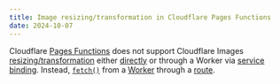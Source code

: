 ```yaml
---
title: Image resizing/transformation in Cloudflare Pages Functions
date: 2024-10-07
---
```


Cloudflare [Pages Functions](https://developers.cloudflare.com/pages/functions/) does not support Cloudflare Images [resizing/transformation](https://developers.cloudflare.com/images/transform-images/) either [directly](https://community.cloudflare.com/t/cloudflare-page-functions-and-image-resizing-not-working/637535) or through a Worker via [service binding](https://gitlab.com/curben/blog/-/blob/fd4c2043a6cdbe34a97b2b31e73b5e9f6e8eb32e/functions/images/%5B%5Bcatchall%5D%5D.js#L13). Instead, [`fetch()`](https://gitlab.com/curben/blog/-/blob/a6a43877763deaff99d369d513338456af9b31d9/functions/images/%5B%5Bcatchall%5D%5D.js) from a [Worker](https://gitlab.com/curben/blog/-/blob/fd4c2043a6cdbe34a97b2b31e73b5e9f6e8eb32e/cf-images/index.js) through a [route](https://gitlab.com/curben/blog/-/blob/3fc28281b232be917c4970318591656db52d4ac3/wrangler.toml#L7).
